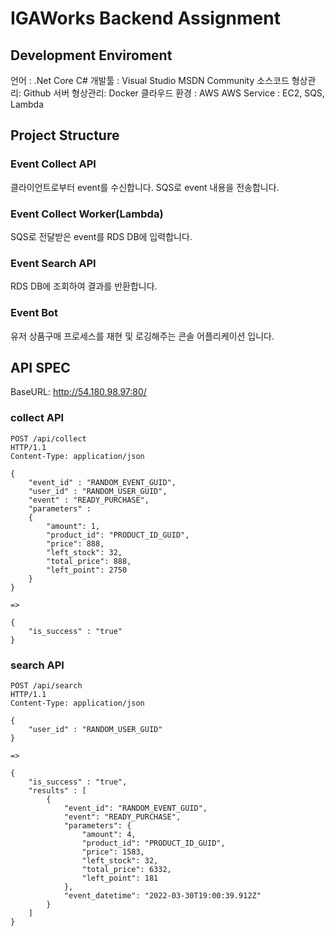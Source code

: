 # IGAWorks Backend Assignment 
## Development Enviroment 
언어 : .Net Core C#
개발툴 : Visual Studio MSDN Community
소스코드 형상관리: Github
서버 형상관리: Docker
클라우드 환경 : AWS
AWS Service : EC2, SQS, Lambda

## Project Structure
### Event Collect API 
클라이언트로부터 event를 수신합니다.
SQS로 event 내용을 전송합니다.
### Event Collect Worker(Lambda)
SQS로 전달받은 event를 RDS DB에 입력합니다.
### Event Search API
RDS DB에 조회하여 결과를 반환합니다.

### Event Bot
유저 상품구매 프로세스를 재현 및 로깅해주는 콘솔 어플리케이션 입니다.


## API SPEC
BaseURL: http://54.180.98.97:80/

### collect API
```
POST /api/collect
HTTP/1.1
Content-Type: application/json
 
{
    "event_id" : "RANDOM_EVENT_GUID",
    "user_id" : "RANDOM_USER_GUID",
    "event" : "READY_PURCHASE",
    "parameters" :
    {
        "amount": 1,
        "product_id": "PRODUCT_ID_GUID",
        "price": 888,
        "left_stock": 32,
        "total_price": 888,
        "left_point": 2750
    }
}
 
=>
 
{
    "is_success" : "true"
}
```

### search API
```
POST /api/search
HTTP/1.1
Content-Type: application/json
 
{
    "user_id" : "RANDOM_USER_GUID"
}
 
=>
 
{
    "is_success" : "true",
    "results" : [
        {
            "event_id": "RANDOM_EVENT_GUID",
            "event": "READY_PURCHASE",
            "parameters": {
                "amount": 4,
                "product_id": "PRODUCT_ID_GUID",
                "price": 1583,
                "left_stock": 32,
                "total_price": 6332,
                "left_point": 181
            },
            "event_datetime": "2022-03-30T19:00:39.912Z"
        }
    ]
}
```